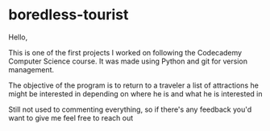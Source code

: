 # boredless-tourist
Hello,

This is one of the first projects I worked on following the Codecademy Computer Science course. It was made using Python and git for version management.

The objective of the program is to return to a traveler a list of attractions he might be interested in depending on where he is and what he is interested in

Still not used to commenting everything, so if there's any feedback you'd want to give me feel free to reach out
